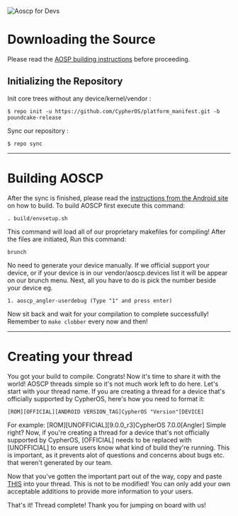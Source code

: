 ![Aoscp for Devs](http://i.imgur.com/A0jUjxO.png)

Downloading the Source
===================

Please read the [AOSP building instructions](http://source.android.com/source/index.html) before proceeding.

Initializing the Repository
-----------------------

Init core trees without any device/kernel/vendor :

    $ repo init -u https://github.com/CypherOS/platform_manifest.git -b poundcake-release

Sync our repository :

    $ repo sync

***

Building AOSCP
==============

After the sync is finished, please read the [instructions from the Android site](http://s.android.com/source/building.html) on how to build.
To build AOSCP first execute this command:

    . build/envsetup.sh
	
This command will load all of our proprietary makefiles for compiling! After the files are initiated,
Run this command:

    brunch
	
No need to generate your device manually. If we official support your device, or if your device is in our vendor/aoscp.devices list
it will be appear on our brunch menu. Next, all you have to do is pick the number beside your device eg.

    1. aoscp_angler-userdebug (Type "1" and press enter)
	
Now sit back and wait for your compilation to complete successfully!
Remember to `make clobber` every now and then!

***

Creating your thread
==================

You got your build to compile. Congrats! Now it's time to share it with the world! AOSCP threads simple so it's not much work left to do here.
Let's start with your thread name. If you are creating a thread for a device that's officially supported by CypherOS, here's how you need to format it:

    [ROM][OFFICIAL][ANDROID VERSION_TAG]CypherOS "Version"[DEVICE]
	
For example: [ROM][UNOFFICIAL][9.0.0_r3]CypherOS 7.0.0[Angler]
Simple right? Now, if you're creating a thread for a device that's not officially supported by CypherOS, [OFFICIAL] needs to be replaced with [UNOFFICIAL]
to ensure users know what kind of build they're running. This is important, as it prevents alot of questions and concerns about bugs etc. that weren't generated
by our team. 

Now that you've gotten the important part out of the way, copy and paste [THIS](https://raw.githubusercontent.com/CypherOS/vendor_aoscp/oreo-mr1-release/BuildAThread.txt)
into your thread. This is not to be modified! You can only add your own acceptable additions to provide more information to your users.

That's it! Thread complete! Thank you for jumping on board with us!
